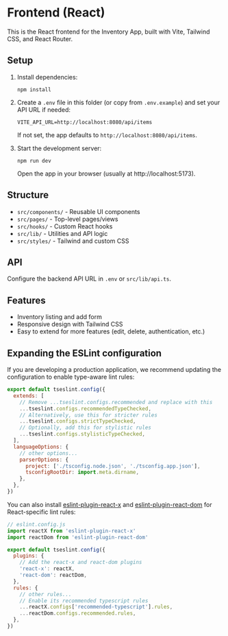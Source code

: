# Frontend (React)

This is the React frontend for the Inventory App, built with Vite, Tailwind CSS, and React Router.

## Setup

1. Install dependencies:
   ```
   npm install
   ```

2. Create a `.env` file in this folder (or copy from `.env.example`) and set your API URL if needed:
   ```
   VITE_API_URL=http://localhost:8080/api/items
   ```
   If not set, the app defaults to `http://localhost:8080/api/items`.

3. Start the development server:
   ```
   npm run dev
   ```
   Open the app in your browser (usually at http://localhost:5173).

## Structure
- `src/components/` - Reusable UI components
- `src/pages/` - Top-level pages/views
- `src/hooks/` - Custom React hooks
- `src/lib/` - Utilities and API logic
- `src/styles/` - Tailwind and custom CSS

## API
Configure the backend API URL in `.env` or `src/lib/api.ts`.

## Features
- Inventory listing and add form
- Responsive design with Tailwind CSS
- Easy to extend for more features (edit, delete, authentication, etc.)

## Expanding the ESLint configuration

If you are developing a production application, we recommend updating the configuration to enable type-aware lint rules:

```js
export default tseslint.config({
  extends: [
    // Remove ...tseslint.configs.recommended and replace with this
    ...tseslint.configs.recommendedTypeChecked,
    // Alternatively, use this for stricter rules
    ...tseslint.configs.strictTypeChecked,
    // Optionally, add this for stylistic rules
    ...tseslint.configs.stylisticTypeChecked,
  ],
  languageOptions: {
    // other options...
    parserOptions: {
      project: ['./tsconfig.node.json', './tsconfig.app.json'],
      tsconfigRootDir: import.meta.dirname,
    },
  },
})
```

You can also install [eslint-plugin-react-x](https://github.com/Rel1cx/eslint-react/tree/main/packages/plugins/eslint-plugin-react-x) and [eslint-plugin-react-dom](https://github.com/Rel1cx/eslint-react/tree/main/packages/plugins/eslint-plugin-react-dom) for React-specific lint rules:

```js
// eslint.config.js
import reactX from 'eslint-plugin-react-x'
import reactDom from 'eslint-plugin-react-dom'

export default tseslint.config({
  plugins: {
    // Add the react-x and react-dom plugins
    'react-x': reactX,
    'react-dom': reactDom,
  },
  rules: {
    // other rules...
    // Enable its recommended typescript rules
    ...reactX.configs['recommended-typescript'].rules,
    ...reactDom.configs.recommended.rules,
  },
})
```
